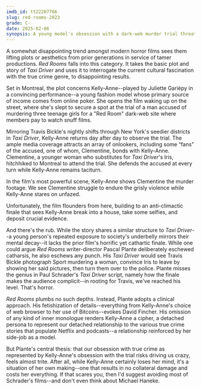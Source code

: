 ```yaml
---
imdb_id: tt22207786
slug: red-rooms-2023
grade: C-
date: 2025-02-06
synopsis: A young model's obsession with a dark-web murder trial threatens her sanity.
---
```


A somewhat disappointing trend amongst modern horror films sees them lifting plots or aesthetics from prior generations in service of tamer productions. _Red Rooms_ falls into this category. It takes the basic plot and story of <span data-imdb-id="tt0075314">_Taxi Driver_</span> and uses it to interrogate the current cultural fascination with the true crime genre, to disappointing results.

Set in Montreal, the plot concerns Kelly-Anne--played by Juliette Gariépy in a convincing performance--a young fashion model whose primary source of income comes from online poker. She opens the film waking up on the street, where she's slept to secure a spot at the trial of a man accused of murdering three teenage girls for a "Red Room" dark-web site where members pay to watch snuff films. 

Mirroring Travis Bickle's nightly shifts through New York's seedier districts in _Taxi Driver_, Kelly-Anne returns day after day to observe the trial. The ample media coverage attracts an array of onlookers, including some “fans” of the accused, one of whom, Clementine, bonds with Kelly-Anne. Clementine, a younger woman who substitutes for _Taxi Driver_'s Iris, hitchhiked to Montreal to attend the trial. She defends the accused at every turn while Kelly-Anne remains taciturn.

In the film's most powerful scene, Kelly-Anne shows Clementine the murder footage. We see Clementine struggle to endure the grisly violence while Kelly-Anne stares on unfazed.

Unfortunately, the film flounders from here, building to an anti-climactic finale that sees Kelly-Anne break into a house, take some selfies, and deposit crucial evidence. 

And there's the rub. While the story shares a similar structure to _Taxi Driver_--a young person's repeated exposure to society's underbelly mirrors their mental decay--it lacks the prior film's horrific yet cathartic finale. While one could argue _Red Rooms_ writer-director Pascal Plante deliberately eschewed catharsis, he also eschews any punch. His _Taxi Driver_ would see Travis Bickle photograph Sport murdering a woman, convince Iris to leave by showing her said pictures, then turn them over to the police. Plante misses the genius in Paul Schrader's _Taxi Driver_ script, namely how the finale makes the audience complicit--in rooting for Travis, we've reached his level. That's horror.

_Red Rooms_ plumbs no such depths. Instead, Plante adopts a clinical approach.
His fetishization of details--everything from Kelly-Anne's choice of web browser to her use of Bitcoins--evokes David Fincher. His omission of any kind of inner monologue renders Kelly-Anne a cipher, a detached persona to represent our detached relationship to the various true crime stories that populate Netflix and podcasts--a relationship reinforced by her side-job as a model.

But Plante's central thesis: that our obsession with true crime as represented by Kelly-Anne's obsession with the trial risks driving us crazy, feels almost trite. After all, while Kelly-Anne certainly loses her mind, it's a situation of her own making--one that results in no collateral damage and costs her everything. If that scares you, then I'd suggest avoiding most of Schrader's films--and don't even think about Michael Haneke.